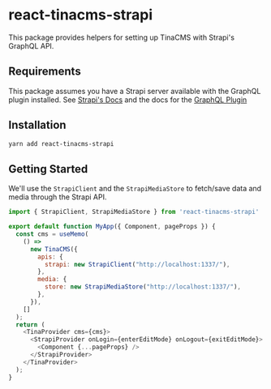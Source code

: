 # react-tinacms-strapi

This package provides helpers for setting up TinaCMS with Strapi's GraphQL API.

## Requirements

This package assumes you have a Strapi server available with the GraphQL plugin installed. See [Strapi's Docs](https://strapi.io/documentation/v3.x/getting-started/quick-start.html) and the docs for the [GraphQL Plugin](https://strapi.io/documentation/developer-docs/latest/development/plugins/graphql.html#graphql)

## Installation

```bash
yarn add react-tinacms-strapi
```

## Getting Started

We'll use the `StrapiClient` and the `StrapiMediaStore` to fetch/save data and media through the Strapi API.

```js
import { StrapiClient, StrapiMediaStore } from 'react-tinacms-strapi'

export default function MyApp({ Component, pageProps }) {
  const cms = useMemo(
    () =>
      new TinaCMS({
        apis: {
          strapi: new StrapiClient("http://localhost:1337/"),
        },
        media: {
          store: new StrapiMediaStore("http://localhost:1337/"),
        },
      }),
    []
  );
  return (
    <TinaProvider cms={cms}>
      <StrapiProvider onLogin={enterEditMode} onLogout={exitEditMode}>
        <Component {...pageProps} />
      </StrapiProvider>
    </TinaProvider>
  );
}
```
